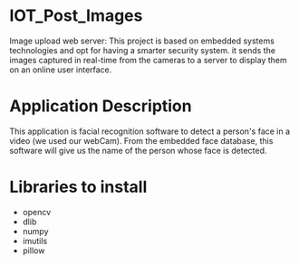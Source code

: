 # IOT_Post_Images

Image upload web server:
This project is based on embedded systems technologies and opt for having a smarter security system.
it sends the images captured in real-time from the cameras to a server to display them on an online user interface.
# Application Description
This application is facial recognition software to detect a person's face in a video (we used our webCam). From the embedded face database, this software will give us the name of the person whose face is detected.

# Libraries to install
- opencv
- dlib
- numpy
- imutils
- pillow
